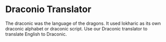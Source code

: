 # Draconio Translator
 The draconic was the language of the dragons. It used Iokharic as its own draconic alphabet or draconic script. Use our Draconic translator to translate English to Draconic.
